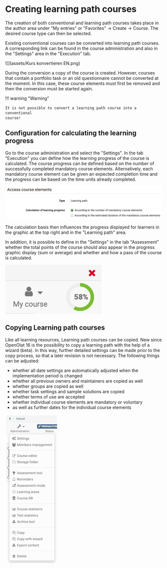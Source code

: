 # Creating learning path courses

The creation of both conventional and learning path courses takes place in the
author area under "My entries" or "Favorites" -> Create -> Course. The desired
course type can then be selected.

Existing conventional courses can be converted into learning path courses. A
corresponding link can be found in the course administration and also in the
"Settings" area in the "Execution" tab.

![](assets/Kurs konvertieren EN.png)

During the conversion a copy of the course is created. However, courses that
contain a portfolio task or an old questionnaire cannot be converted at the
moment. In this case, these course elements must first be removed and then the
conversion must be started again.

!!! warning "Warning"

    It is not possible to convert a learning path course into a conventional
    course!

## Configuration for calculating the learning progress

Go to the course administration and select the "Settings". In the tab
"Execution" you can define how the learning progress of the course is
calculated. The course progress can be defined based on the number of
successfully completed mandatory course elements. Alternatively, each
mandatory course element can be given an expected completion time and the
progress can be based on the time units already completed.

![](assets/Access_Course_Elements.en.png) 

The calculation basis then influences the progress displayed for learners in
the graphic at the top right and in the "Learning path" area.

In addition, it is possible to define in the "Settings" in the tab
"Assessment" whether the total points of the course should also appear in the
progress graphic display (sum or average) and whether and how a pass of the
course is calculated.

 ![](assets/Prozentanzeige.en.png)

 ## Copying Learning path courses

Like all learning resources, Learning path courses can be copied. New since OpenOlat 16 is the possibility to copy a learning path with the help of a wizard (beta). In this way, further detailed settings can be made prior to the
copy process, so that a later revision is not necessary.
The following things can be adjusted:

  * whether all date settings are automatically adjusted when the implementation period is changed
  * whether all previous owners and maintainers are copied as well
  * whether groups are copied as well
  * whether task settings and sample solutions are copied
  * whether terms of use are accepted
  * whether individual course elements are mandatory or voluntary
  * as well as further dates for the individual course elements

![](assets/Copy_Learning_Path.en.wm.png)


  

